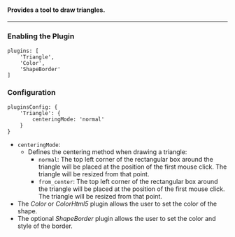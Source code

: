 #### Provides a tool to draw triangles. 

***
### Enabling the Plugin
```
plugins: [
    'Triangle',
    'Color',
    'ShapeBorder'
]
```
###  Configuration
```
pluginsConfig: {
    'Triangle': {
        centeringMode: 'normal'
    }
}
```
* `centeringMode`: 
    * Defines the centering method when drawing a triangle: 
        * `normal`: The top left corner of the rectangular box around the triangle will be placed at the position of the first mouse click. The triangle will be resized from that point. 
        * `from_center`: The top left corner of the rectangular box around the triangle will be placed at the position of the first mouse click. The triangle will be resized from that point. 
* The _Color_ or _ColorHtml5_ plugin allows the user to set the color of the shape. 
* The optional _ShapeBorder_ plugin allows the user to set the color and style of the border. 
